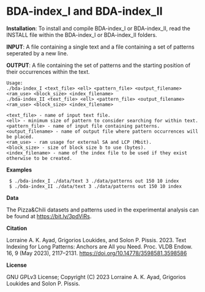 BDA-index_I and BDA-index_II
===

<b>Installation</b>: To install and compile BDA-index_I or BDA-index_II, read the INSTALL file within the BDA-index_I or BDA-index_II folders.

<b>INPUT</b>: A file containing a single text and a file containing a set of patterns seperated by a new line.

<b>OUTPUT</b>: A file containing the set of patterns and the starting position of their occurrences within the text.


```
Usage: 
./bda-index_I <text_file> <ell> <pattern_file> <output_filename> <ram_use> <block_size> <index_filename>
./bda-index_II <text_file> <ell> <pattern_file> <output_filename> <ram_use> <block_size> <index_filename>

<text_file> - name of input text file.
<ell> - minimum size of pattern to consider searching for within text. 
<pattern_file> - name of input file containing patterns.
<output_filename> - name of output file where pattern occurrences will be placed.
<ram_use> - ram usage for external SA and LCP (Mbit).
<block_size> - size of block size b to use (bytes).
<index_filename> - name of the index file to be used if they exist otherwise to be created.
```

<b>Examples</b>
```
 $ ./bda-index_I ./data/text 3 ./data/patterns out 150 10 index
 $ ./bda-index_II ./data/text 3 ./data/patterns out 150 10 index
```

<b>Data</b>

The Pizza&Chili datasets and patterns used in the experimental analysis can be found at https://bit.ly/3pdViRs.

<b>Citation</b>

Lorraine A. K. Ayad, Grigorios Loukides, and Solon P. Pissis. 2023. Text Indexing for Long Patterns: Anchors are All you Need. Proc. VLDB Endow. 16, 9 (May 2023), 2117–2131. https://doi.org/10.14778/3598581.3598586

<b>License</b>

GNU GPLv3 License; Copyright (C) 2023 Lorraine A. K. Ayad, Grigorios Loukides and Solon P. Pissis.
